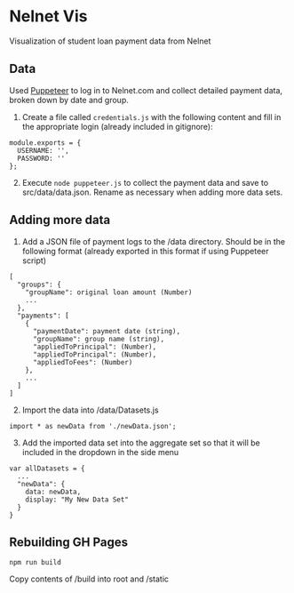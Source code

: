 # Nelnet Vis
Visualization of student loan payment data from Nelnet

## Data
Used [Puppeteer](https://github.com/GoogleChrome/puppeteer) to log in to Nelnet.com and collect detailed payment data, broken down by date and group.

1. Create a file called `credentials.js` with the following content and fill in the appropriate login (already included in gitignore):
```
module.exports = {
  USERNAME: '',
  PASSWORD: ''
};
```
2. Execute `node puppeteer.js` to collect the payment data and save to src/data/data.json. Rename as necessary when adding more data sets.

## Adding more data
1. Add a JSON file of payment logs to the /data directory. Should be in the following format (already exported in this format if using Puppeteer script)
```
[
  "groups": {
    "groupName": original loan amount (Number)
    ...
  },
  "payments": [
    {
      "paymentDate": payment date (string),
      "groupName": group name (string),
      "appliedToPrincipal": (Number),
      "appliedToPrincipal": (Number),
      "appliedToFees": (Number)
    },
    ...
  ]
]
```
2. Import the data into /data/Datasets.js
```
import * as newData from './newData.json';
```

3. Add the imported data set into the aggregate set so that it will be included in the dropdown in the side menu
```
var allDatasets = {
  ...
  "newData": {
    data: newData,
    display: "My New Data Set"
  }
}
```

## Rebuilding GH Pages
```
npm run build
```
Copy contents of /build into root and /static
